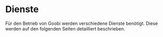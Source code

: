 # Dienste

Für den Betrieb von Goobi werden verschiedene Dienste benötigt. Diese werden auf den folgenden Seiten detailliert beschrieben.